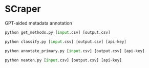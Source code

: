 # SCraper

GPT-aided metadata annotation

```python
python get_methods.py [input.csv] [output.csv]
```

```python
python classify.py [input.csv] [output.csv] [api-key]
```

```python
python annotate_primary.py [input.csv] [output.csv] [api-key]
```

```python
python neaten.py [input.csv] [output.csv] [api-key]
```
